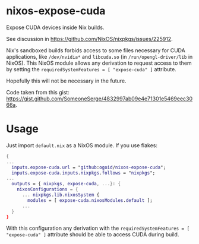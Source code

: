 # nixos-expose-cuda

Expose CUDA devices inside Nix builds.

See discussion in https://github.com/NixOS/nixpkgs/issues/225912.

Nix's sandboxed builds forbids access to some files necessary for CUDA applications, like `/dev/nvidia*` and `libcuda.so` (in `/run/opengl-driver/lib` in NixOS). This NixOS module allows any derivation to request access to them by setting the `requiredSystemFeatures = [ "expose-cuda" ]` attribute.

Hopefully this will not be necessary in the future.

Code taken from this gist: https://gist.github.com/SomeoneSerge/4832997ab09e4e71301e5469eec3066a.


# Usage

Just import `default.nix` as a NixOS module. If you use flakes:

```nix
{
...
  inputs.expose-cuda.url = "github:ogoid/nixos-expose-cuda";
  inputs.expose-cuda.inputs.nixpkgs.follows = "nixpkgs";
...
  outputs = { nixpkgs, expose-cuda, ...}: {
    nixosConfigurations = {
      ... nixpkgs.lib.nixosSystem {
        modules = [ expose-cuda.nixosModules.default ];
      ...
  }
}
```

With this configuration any derivation with the `requiredSystemFeatures = [ "expose-cuda" ]` attribute should be able to access CUDA during build.
